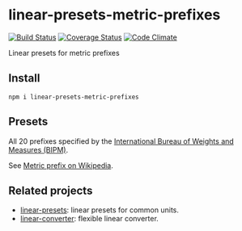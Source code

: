 # linear-presets-metric-prefixes

[![Build Status](https://travis-ci.org/javiercejudo/linear-presets-metric-prefixes.svg)](https://travis-ci.org/javiercejudo/linear-presets-metric-prefixes)
[![Coverage Status](https://coveralls.io/repos/javiercejudo/linear-presets-metric-prefixes/badge.svg?branch=master)](https://coveralls.io/r/javiercejudo/linear-presets-metric-prefixes?branch=master)
[![Code Climate](https://codeclimate.com/github/javiercejudo/linear-presets-metric-prefixes/badges/gpa.svg)](https://codeclimate.com/github/javiercejudo/linear-presets-metric-prefixes)

Linear presets for metric prefixes

## Install

    npm i linear-presets-metric-prefixes

## Presets

All 20 prefixes specified by the [International Bureau of Weights and Measures (BIPM)](https://en.wikipedia.org/wiki/International_Bureau_of_Weights_and_Measures).

See [Metric prefix on Wikipedia](https://en.wikipedia.org/wiki/Metric_prefix).

## Related projects

- [linear-presets](https://github.com/javiercejudo/linear-presets): linear presets for common units.
- [linear-converter](https://github.com/javiercejudo/linear-converter): flexible linear converter.
